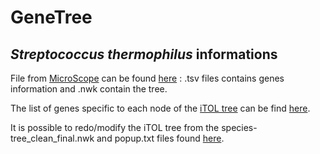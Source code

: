 # GeneTree

## *Streptococcus thermophilus* informations

File from [MicroScope](https://mage.genoscope.cns.fr/microscope/home/index.php) can be found [here](https://github.com/gsiekaniec/GeneTree/tree/master/Streptococcus_thermophilus/data) : .tsv files contains genes information and .nwk contain the tree.

The list of genes specific to each node of the [iTOL tree](https://itol.embl.de/tree/131254134671311597925585) can be find [here](https://github.com/gsiekaniec/GeneTree/tree/master/Streptococcus_thermophilus/output/Streptococcus_thermophilus_data).

It is possible to redo/modify the iTOL tree from the species-tree_clean_final.nwk and popup.txt files found [here](https://github.com/gsiekaniec/GeneTree/tree/master/Streptococcus_thermophilus/output).


